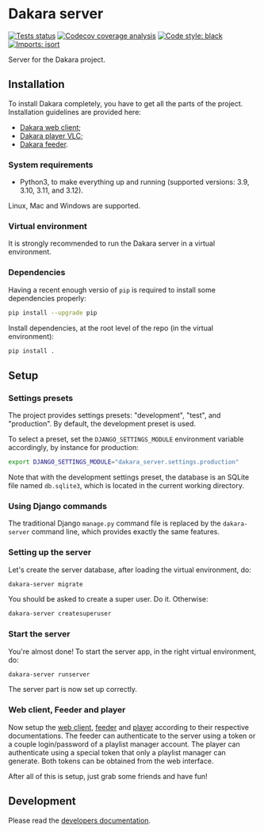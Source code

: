 # Dakara server

<!-- Badges are displayed for the develop branch -->
[![Tests status](https://github.com/DakaraProject/dakara-server/actions/workflows/ci.yml/badge.svg)](https://github.com/DakaraProject/dakara-server/actions/workflows/ci.yml)
[![Codecov coverage analysis](https://codecov.io/gh/DakaraProject/dakara-server/branch/develop/graph/badge.svg)](https://codecov.io/gh/DakaraProject/dakara-server)
[![Code style: black](https://img.shields.io/badge/code%20style-black-000000.svg)](https://github.com/ambv/black)
[![Imports: isort](https://img.shields.io/badge/%20imports-isort-%231674b1?style=flat&labelColor=ef8336)](https://pycqa.github.io/isort/)

Server for the Dakara project.

## Installation

To install Dakara completely, you have to get all the parts of the project.
Installation guidelines are provided here:

* [Dakara web client](https://github.com/DakaraProject/dakara-client-web/);
* [Dakara player VLC](https://github.com/DakaraProject/dakara-player-vlc/);
* [Dakara feeder](https://github.com/DakaraProject/dakara-feeder).

### System requirements

* Python3, to make everything up and running (supported versions: 3.9, 3.10, 3.11, and 3.12).

Linux, Mac and Windows are supported.

### Virtual environment

It is strongly recommended to run the Dakara server in a virtual environment.

### Dependencies

Having a recent enough versio of `pip` is required to install some dependencies properly:

```sh
pip install --upgrade pip
```

Install dependencies, at the root level of the repo (in the virtual environment):

```sh
pip install .
```

## Setup

### Settings presets

The project provides settings presets: "development", "test", and "production".
By default, the development preset is used.

To select a preset, set the `DJANGO_SETTINGS_MODULE` environment variable accordingly, by instance for production:

```sh
export DJANGO_SETTINGS_MODULE="dakara_server.settings.production"
```

Note that with the development settings preset, the database is an SQLite file named `db.sqlite3`, which is located in the current working directory.

### Using Django commands

The traditional Django `manage.py` command file is replaced by the `dakara-server` command line, which provides exactly the same features.

### Setting up the server

Let's create the server database, after loading the virtual environment, do:

```sh
dakara-server migrate
```

You should be asked to create a super user.
Do it.
Otherwise:

```sh
dakara-server createsuperuser
```

### Start the server

You're almost done! To start the server app, in the right virtual environment, do:

```sh
dakara-server runserver
```

The server part is now set up correctly.

### Web client, Feeder and player

Now setup the [web client](https://github.com/DakaraProject/dakara-client-web), [feeder](https://github.com/DakaraProject/dakara-feeder) and [player](https://github.com/DakaraProject/dakara-player-vlc) according to their respective documentations.
The feeder can authenticate to the server using a token or a couple login/password of a playlist manager account.
The player can authenticate using a special token that only a playlist manager can generate.
Both tokens can be obtained from the web interface.

After all of this is setup, just grab some friends and have fun!

## Development

Please read the [developers documentation](CONTRIBUTING.md).
